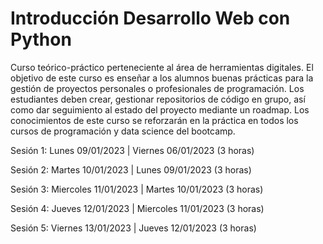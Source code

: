 # Introducción Desarrollo Web con Python

Curso teórico-práctico perteneciente al área de herramientas digitales. El objetivo de este curso es enseñar a los alumnos buenas prácticas para la gestión de proyectos personales o profesionales de programación. Los estudiantes deben crear, gestionar repositorios de código en grupo, así como dar seguimiento al estado del proyecto mediante un roadmap. Los conocimientos de este curso se reforzarán en la práctica en todos los cursos de programación y data science del bootcamp.

Sesión 1: Lunes     09/01/2023 | Viernes    06/01/2023 (3 horas)

Sesión 2: Martes    10/01/2023 | Lunes      09/01/2023 (3 horas)

Sesión 3: Miercoles 11/01/2023 | Martes     10/01/2023 (3 horas)

Sesión 4: Jueves    12/01/2023 | Miercoles  11/01/2023 (3 horas)

Sesión 5: Viernes   13/01/2023 | Jueves     12/01/2023 (3 horas)
